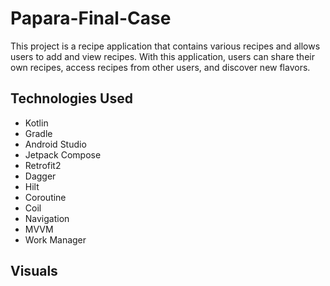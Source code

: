 ﻿# Papara-Final-Case


This project is a recipe application that contains various recipes and allows users to add and view recipes. With this application, users can share their own recipes, access recipes from other users, and discover new flavors.

## Technologies Used
- Kotlin <br>
- Gradle <br>
- Android Studio <br>
- Jetpack Compose <br>
- Retrofit2 <br>
- Dagger <br>
- Hilt <br>
- Coroutine <br>
- Coil <br>
- Navigation <br>
- MVVM <br>
- Work Manager <br>

## Visuals

